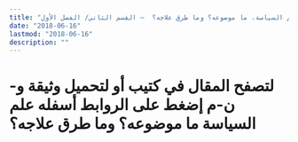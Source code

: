 ```yaml
---
title: "علم السياسة، ما موضوعه؟ وما طرق علاجه؟  – القسم الثاني/ الفصل الأول"
date: "2018-06-16"
lastmod: "2018-06-16"
description: ""
---
```

# **لتصفح المقال في كتيب أو لتحميل وثيقة و-ن-م إضغط على الروابط أسفله** **علم السياسة ما موضوعه؟ وما طرق علاجه؟**

###